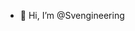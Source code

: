 - 👋 Hi, I’m @Svengineering
<!---
Svengineering/Svengineering is a ✨ special ✨ repository because its `README.md` (this file) appears on your GitHub profile.
You can click the Preview link to take a look at your changes.
--->
